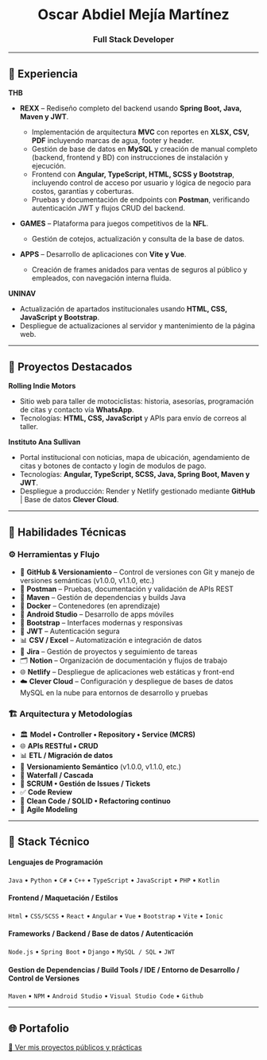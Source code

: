 <h1 align="center">Oscar Abdiel Mejía Martínez</h1>
<h3 align="center">Full Stack Developer</h3>

---

## 🧰 Experiencia

**THB**  
- **REXX** – Rediseño completo del backend usando **Spring Boot, Java, Maven y JWT**.  
  - Implementación de arquitectura **MVC** con reportes en **XLSX, CSV, PDF** incluyendo marcas de agua, footer y header.  
  - Gestión de base de datos en **MySQL** y creación de manual completo (backend, frontend y BD) con instrucciones de instalación y ejecución.  
  - Frontend con **Angular, TypeScript, HTML, SCSS y Bootstrap**, incluyendo control de acceso por usuario y lógica de negocio para costos, garantías y coberturas.
  - Pruebas y documentación de endpoints con **Postman**, verificando autenticación JWT y flujos CRUD del backend.

- **GAMES** – Plataforma para juegos competitivos de la **NFL**.  
  - Gestión de cotejos, actualización y consulta de la base de datos.  

- **APPS** – Desarrollo de aplicaciones con **Vite y Vue**.  
  - Creación de frames anidados para ventas de seguros al público y empleados, con navegación interna fluida.

**UNINAV**  
- Actualización de apartados institucionales usando **HTML, CSS, JavaScript y Bootstrap**.  
- Despliegue de actualizaciones al servidor y mantenimiento de la página web.

---

## 🚀 Proyectos Destacados

**Rolling Indie Motors**  
- Sitio web para taller de motociclistas: historia, asesorías, programación de citas y contacto vía **WhatsApp**.  
- Tecnologías: **HTML, CSS, JavaScript** y APIs para envío de correos al taller.

**Instituto Ana Sullivan**  
- Portal institucional con noticias, mapa de ubicación, agendamiento de citas y botones de contacto y login de modulos de pago.  
- Tecnologías: **Angular, TypeScript, SCSS, Java, Spring Boot, Maven y JWT**.  
- Despliegue a producción: Render y Netlify gestionado mediante **GitHub** | Base de datos **Clever Cloud**.

---

## 🧠 Habilidades Técnicas

### ⚙️ Herramientas y Flujo
- 🐙 **GitHub & Versionamiento** – Control de versiones con Git y manejo de versiones semánticas (v1.0.0, v1.1.0, etc.)
- 🧪 **Postman** – Pruebas, documentación y validación de APIs REST  
- 🧩 **Maven** – Gestión de dependencias y builds Java  
- 🐳 **Docker** – Contenedores (en aprendizaje)  
- 📱 **Android Studio** – Desarrollo de apps móviles  
- 🎨 **Bootstrap** – Interfaces modernas y responsivas  
- 🔐 **JWT** – Autenticación segura  
- 📊 **CSV / Excel** – Automatización e integración de datos  
- 📌 **Jira** – Gestión de proyectos y seguimiento de tareas  
- 🗂️ **Notion** – Organización de documentación y flujos de trabajo  
- 🌐 **Netlify** – Despliegue de aplicaciones web estáticas y front-end
- ☁️ **Clever Cloud** – Configuración y despliegue de bases de datos MySQL en la nube para entornos de desarrollo y pruebas

### 🏗️ Arquitectura y Metodologías
- 🏛️ **Model • Controller • Repository • Service (MCRS)**  
- 🌐 **APIs RESTful • CRUD**
- 📊 **ETL / Migración de datos**
- 🔄 **Versionamiento Semántico** (v1.0.0, v1.1.0, etc.)  
- 🧩 **Waterfall / Cascada**  
- 📌 **SCRUM • Gestión de Issues / Tickets**  
- ✅ **Code Review**  
- 🧹 **Clean Code / SOLID • Refactoring continuo**  
- 📐 **Agile Modeling**

  
---

## 🧩 Stack Técnico
#### Lenguajes de Programación
`Java` • `Python` • `C#` • `C++` • `TypeScript` • `JavaScript` • `PHP`  • `Kotlin` 
#### Frontend / Maquetación / Estilos
`Html` • `CSS/SCSS` • `React` • `Angular` • `Vue` • `Bootstrap` • `Vite` • `Ionic` 
#### Frameworks /  Backend / Base de datos / Autenticación
`Node.js` • `Spring Boot` • `Django` • `MySQL / SQL` • `JWT`
#### Gestion de Dependencias / Build Tools / IDE / Entorno de Desarrollo / Control de Versiones
`Maven` • `NPM` • `Android Studio` • `Visual Studio Code` • `Github` 

---

## 🌐 Portafolio
[🎯 Ver mis proyectos públicos y prácticas](https://github.com/Abdiel-Mejia?tab=repositories)



